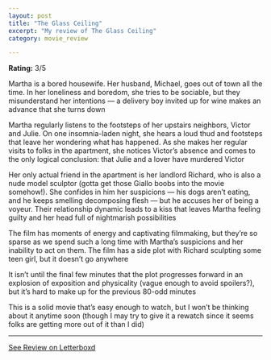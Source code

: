 ```yaml
---
layout: post
title: "The Glass Ceiling"
excerpt: "My review of The Glass Ceiling"
category: movie_review

---
```


**Rating:** 3/5

Martha is a bored housewife. Her husband, Michael, goes out of town all the time. In her loneliness and boredom, she tries to be sociable, but they misunderstand her intentions — a delivery boy invited up for wine makes an advance that she turns down

Martha regularly listens to the footsteps of her upstairs neighbors, Victor and Julie. On one insomnia-laden night, she hears a loud thud and footsteps that leave her wondering what has happened. As she makes her regular visits to folks in the apartment, she notices Victor’s absence and comes to the only logical conclusion: that Julie and a lover have murdered Victor

Her only actual friend in the apartment is her landlord Richard, who is also a nude model sculptor (gotta get those Giallo boobs into the movie somehow!). She confides in him her suspicions — his dogs aren’t eating, and he keeps smelling decomposing flesh — but he accuses her of being a voyeur. Their relationship dynamic leads to a kiss that leaves Martha feeling guilty and her head full of nightmarish possibilities

The film has moments of energy and captivating filmmaking, but they’re so sparse as we spend such a long time with Martha’s suspicions and her inability to act on them. The film has a side plot with Richard sculpting some teen girl, but it doesn’t go anywhere

It isn’t until the final few minutes that the plot progresses forward in an explosion of exposition and physicality (vague enough to avoid spoilers?), but it’s hard to make up for the previous 80-odd minutes

This is a solid movie that’s easy enough to watch, but I won’t be thinking about it anytime soon (though I may try to give it a rewatch since it seems folks are getting more out of it than I did)

<hr>

[See Review on Letterboxd](https://boxd.it/4X8Gsv)
